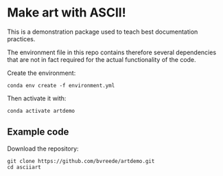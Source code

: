 # Make art with ASCII!

This is a demonstration package used to teach best documentation practices.

The environment file in this repo contains therefore several dependencies that are not in fact required for the actual functionality of the code.

Create the environment:
```console
conda env create -f environment.yml
```

Then activate it with:
```console
conda activate artdemo
```

## Example code

Download the repository:
```console
git clone https://github.com/bvreede/artdemo.git
cd asciiart
```
